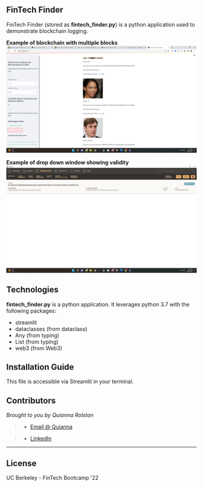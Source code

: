 ## FinTech Finder

FinTech Finder (stored as **fintech_finder.py**) is a python application used to demonstrate blockchain logging.

**Example of blockchain with multiple blocks**
![screenshot of mulitple blocks](images/1.png)

**Example of drop down window showing validity**
![screenshot of drop down menu](images/2.png)



## Technologies

**fintech_finder.py** is a python application. It leverages python 3.7 with the following packages:

* streamlit
* dataclasses (from dataclass)
* Any (from typing)
* List (from typing)
* web3 (from Web3)


## Installation Guide

This file is accessible via Streamlit in your terminal. 

## Contributors

*Brought to you by Quianna Rolston*
> * [Email @ Quianna](quiannarolston@gmail.com)

> * [LinkedIn](https://www.linkedin.com/in/quianna-rolston/)

---

## License

UC Berkeley - FinTech Bootcamp '22